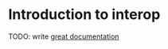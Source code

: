 # Introduction to interop

TODO: write [great documentation](http://jacobian.org/writing/great-documentation/what-to-write/)
